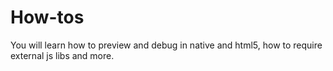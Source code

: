 # How-tos

You will learn how to preview and debug in native and html5, how to require external js libs and more.
